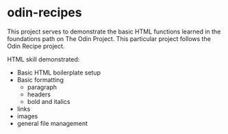 # odin-recipes

This project serves to demonstrate the basic HTML functions learned in the foundations path on The Odin Project. This particular project follows the Odin Recipe project.

HTML skill demonstrated:

- Basic HTML boilerplate setup
- Basic formatting
    - paragraph
    - headers
    - bold and italics
- links
- images
- general file management